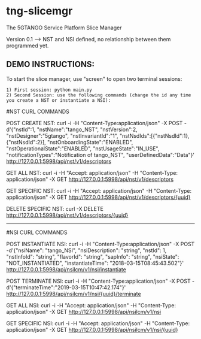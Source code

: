 # tng-slicemgr
The 5GTANGO Service Platform Slice Manager

Version 0.1 --> NST and NSI defined, no relationship between them programmed yet.

## DEMO INSTRUCTIONS:

To start the slice manager, use "screen" to open two terminal sessions:

    1) First session: python main.py
    2) Second Session: use the following commands (change the id any time you create a NST or instantiate a NSI):

#NST CURL COMMANDS

POST CREATE NST:
curl -i -H "Content-Type:application/json" -X POST -d'{"nstId":1, "nstName":"tango_NST", "nstVersion":2, "nstDesigner":"5gtango", "nstInvariantId":"1", "nstNsdIds":[{"nstNsdId":1},{"nstNsdId":2}], "nstOnboardingState":"ENABLED", "nstOperationalState":"ENABLED", "nstUsageState":"IN_USE", "notificationTypes":"Notification of tango_NST", "userDefinedData":"Data"}' http://127.0.0.1:5998/api/nst/v1/descriptors

GET ALL NST:
curl -i -H "Accept: application/json" -H "Content-Type: application/json" -X GET http://127.0.0.1:5998/api/nst/v1/descriptors

GET SPECIFIC NST:
curl -i -H "Accept: application/json" -H "Content-Type: application/json" -X GET http://127.0.0.1:5998/api/nst/v1/descriptors/{uuid}

DELETE SPECIFIC NST:
curl -X DELETE http://127.0.0.1:5998/api/nst/v1/descriptors/{uuid}

-----------------------------------------------------------------------------------------------
#NSI CURL COMMANDS

POST INSTANTIATE NSI:
curl -i -H "Content-Type:application/json" -X POST -d'{"nsiName": "tango_NSI", "nsiDescription": "string", "nstId": 1, "nstInfoId": "string", "flavorId": "string", "sapInfo": "string", "nsiState": "NOT_INSTANTIATED", "instantiateTime": "2018-03-15T08:45:43.502"}' http://127.0.0.1:5998/api/nsilcm/v1/nsi/instantiate

POST TERMINATE NSI:
curl -i -H "Content-Type:application/json" -X POST -d'{"terminateTime":"2019-03-15T10:47:42.174"}' http://127.0.0.1:5998/api/nsilcm/v1/nsi/{uuid}/terminate

GET ALL NSI:
curl -i -H "Accept: application/json" -H "Content-Type: application/json" -X GET http://127.0.0.1:5998/api/nsilcm/v1/nsi

GET SPECIFIC NSI:
curl -i -H "Accept: application/json" -H "Content-Type: application/json" -X GET http://127.0.0.1:5998/api/nsilcm/v1/nsi/{uuid}
